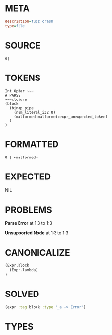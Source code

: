 # META
~~~ini
description=fuzz crash
type=file
~~~
# SOURCE
~~~roc
0|
~~~
# TOKENS
~~~text
Int OpBar ~~~
# PARSE
~~~clojure
(block
  (binop_pipe
    (num_literal_i32 0)
    (malformed malformed:expr_unexpected_token)
  )
)
~~~
# FORMATTED
~~~roc
0 | <malformed>
~~~
# EXPECTED
NIL
# PROBLEMS
**Parse Error**
at 1:3 to 1:3

**Unsupported Node**
at 1:3 to 1:3

# CANONICALIZE
~~~clojure
(Expr.block
  (Expr.lambda)
)
~~~
# SOLVED
~~~clojure
(expr :tag block :type "_a -> Error")
~~~
# TYPES
~~~roc
~~~
